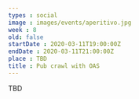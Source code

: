 ```yaml
---
types : social
image : images/events/aperitivo.jpg
week : 8
old: false
startDate : 2020-03-11T19:00:00Z
endDate : 2020-03-11T21:00:00Z
place : TBD
title : Pub crawl with OAS
---
```


TBD